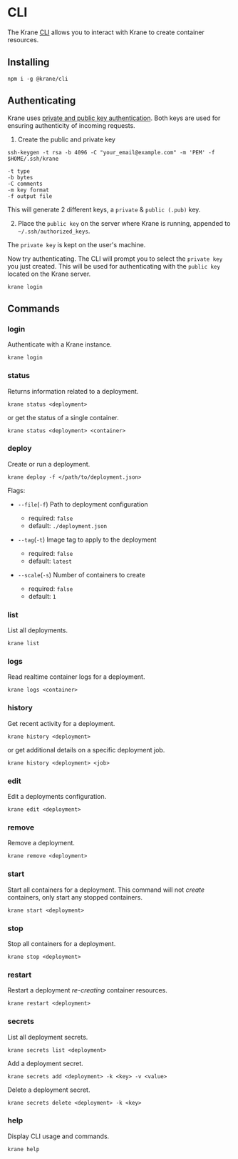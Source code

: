 # CLI

The Krane [CLI](https://github.com/krane/cli) allows you to interact with Krane to create container resources.

## Installing

```
npm i -g @krane/cli
```

## Authenticating

Krane uses [private and public key authentication](https://en.wikipedia.org/wiki/Public-key_cryptography). Both keys are used for ensuring authenticity of incoming requests.

1. Create the public and private key

```
ssh-keygen -t rsa -b 4096 -C "your_email@example.com" -m 'PEM' -f $HOME/.ssh/krane

-t type
-b bytes
-C comments
-m key format
-f output file
```

This will generate 2 different keys, a `private` & `public (.pub)` key.

2. Place the `public key` on the server where Krane is running, appended to `~/.ssh/authorized_keys`.

The `private key` is kept on the user's machine.

Now try authenticating. The CLI will prompt you to select the `private key` you just created. This will be used for authenticating with the `public key` located on the Krane server.

```
krane login
```

## Commands

### login

Authenticate with a Krane instance.

```
krane login
```

### status

Returns information related to a deployment.

```
krane status <deployment>
```

or get the status of a single container.

```
krane status <deployment> <container>
```

### deploy

Create or run a deployment.

```
krane deploy -f </path/to/deployment.json>
```

Flags:

- `--file`(`-f`) Path to deployment configuration

  - required: `false`
  - default: `./deployment.json`

- `--tag`(`-t`) Image tag to apply to the deployment

  - required: `false`
  - default: `latest`

- `--scale`(`-s`) Number of containers to create
  - required: `false`
  - default: `1`

### list

List all deployments.

```
krane list
```

### logs

Read realtime container logs for a deployment.

```
krane logs <container>
```

### history

Get recent activity for a deployment.

```
krane history <deployment>
```

or get additional details on a specific deployment job.

```
krane history <deployment> <job>
```

### edit

Edit a deployments configuration.

```
krane edit <deployment>
```

### remove

Remove a deployment.

```
krane remove <deployment>
```

### start

Start all containers for a deployment. This command will not _create_ containers, only start any stopped containers.

```
krane start <deployment>
```

### stop

Stop all containers for a deployment.

```
krane stop <deployment>
```

### restart

Restart a deployment _re-creating_ container resources.

```
krane restart <deployment>
```

### secrets

List all deployment secrets.

```
krane secrets list <deployment>
```

Add a deployment secret.

```
krane secrets add <deployment> -k <key> -v <value>
```

Delete a deployment secret.

```
krane secrets delete <deployment> -k <key>
```

### help

Display CLI usage and commands.

```
krane help
```

